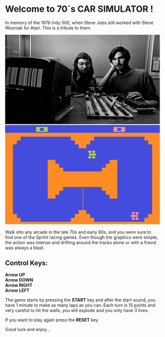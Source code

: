 Welcome to 70`s CAR SIMULATOR !
=============================

In memory of the 1976 Indy 500, when Steve Jobs still worked with Steve Wozniak for Atari. This is a tribute to them.

<img src="./img/steve-jobs-steve-wozniak.jpg" alt="Steve Jobs and Steve Wozniak picture">
<img src="./img/Indy500.png" alt="Indy 500 game picture">


Walk into any arcade in the late 70s and early 80s, and you were sure to find one of the Sprint racing games. Even though the graphics were simple, the action was intense and drifting around the tracks alone or with a friend was always a blast.



Control Keys:
-----------------

**Arrow UP**<br>
**Arrow DOWN**<br>
**Arrow RIGHT**<br>
**Arrow LEFT**<br>


The game starts by pressing the **START** key and after the start sound, you have 1 minute to make as many laps as you can. Each turn is 15 points and very careful to hit the walls, you will explode and you only have 3 lives. 

If you want to play again press the **RESET** key.

Good luck and enjoy...


